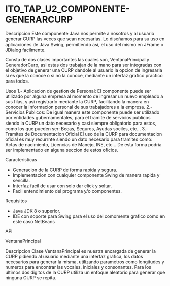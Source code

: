 # ITO_TAP_U2_COMPONENTE-GENERARCURP
Descripcion
Este componente Java nos permite a nosotros y al usuario generar CURP las veces que sean
necesarias. Lo diseñamos para su uso en aplicaciones de Java Swing, permitiendo asi, el
uso del mismo en JFrame o JDialog facilmente.

Consta de dos clases importantes las cuales son, VentanaPrincipal y GeneradorCurp, asi
estas dos trabajan de la mano para ser integradas con el objetivo de generar una CURP
dandole al usuario la opcion de ingresarla si es que la conoce o si no la conoce, 
mediante un interfaz grafico practico para todos.

Usos
1.- Aplicacion de gestion de Personal:
El componente puede ser utilizado por alguna empresa al momento de ingresar un nuevo
empleado a sus filas, y asi registrarlo mediante la CURP, facilitando la manera en
conocer la informacion personal de sus trabajadores a la empresa.
2.- Servicios Publicos:
De igual manera este componente puede ser utilizado por entidades gubernamentales,
para el tramite de servicios publicos siendo la CURP un dato necesario y casi
siempre obligatorio para estos, como los que pueden ser: Becas, Seguros, Ayudas 
sociles, etc...
3.- Tramites de Documentacion Oficial
El uso de la CURP para documentacion oficial es muy recurrnte siendo un dato necesario
para tramites como: Actas de nacimiento, Licencias de Manejo, INE, etc... De esta forma
podria ser implementado en alguna seccion de estos oficios.

Caracteristicas
* Generacion de la CURP de forma rapida y segura.
* Implementacion con cualquier componente Swing de manera rapida y sencilla.
* Interfaz facil de usar con solo dar click y soltar.
* Facil entendimiento del programa y/o componentes.

Requisitos
* Java JDK 8 o superior.
* IDE con soporte para Swing para el uso del comomente grafico como en este caso NetBeans

API

VentanaPrincipal

Descripcion
Clase VentanaPrincipal es nuestra encargada de generar la CURP pidiendo al usuario mediante
una interfaz grafica, los datos necesarios para generar la misma, utilizando parametros como
longitudes y numeros para encontrar las vocales, iniciales y consonantes. Para los ultimos
dos digitos de la CURP utiliza un enfoque aleatorio para generar que ninguna CURP se repita.


